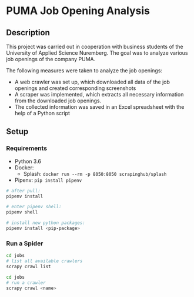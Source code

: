 # PUMA Job Opening Analysis

## Description
This project was carried out in cooperation with business students of the University of Applied Science Nuremberg.  The goal was to analyze various job openings of the company PUMA. 

The following measures were taken to analyze the job openings:
- A web crawler was set up, which downloaded all data of the job openings and created corresponding screenshots 
- A scraper was implemented, which extracts all necessary information from the downloaded job openings.
- The collected information was saved in an Excel spreadsheet with the help of a Python script

## Setup

### Requirements

* Python 3.6
* Docker:
    * Splash: `docker run --rm -p 8050:8050 scrapinghub/splash`
* Pipenv: `pip install pipenv`

```bash
# after pull:
pipenv install

# enter pipenv shell:
pipenv shell

# install new python packages:
pipenv install <pip-package>
```


### Run a Spider

```bash
cd jobs
# list all available crawlers
scrapy crawl list
```

```bash
cd jobs
# run a crawler
scrapy crawl <name>
```

